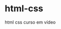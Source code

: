 # html-css
html css curso em vídeo

<a href="https://fabioklatt.github.io/html-css/exercicios/android/refazendo/android"></a>